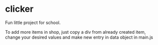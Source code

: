 # clicker

Fun little project for school.

To add more items in shop, just copy a div from already created item, change your desired values and make new entry in data object in main.js
